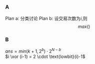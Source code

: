 ### A
Plan a: 分类讨论
Plan b: 设交易次数为$i$,则
$$max()$$ 

### B
$ans = min(k+1, 2^b) \cdot 2^{N-b}$ \
$i \xor (i-1) = 2 \cdot \text{lowbit}(i)-1$